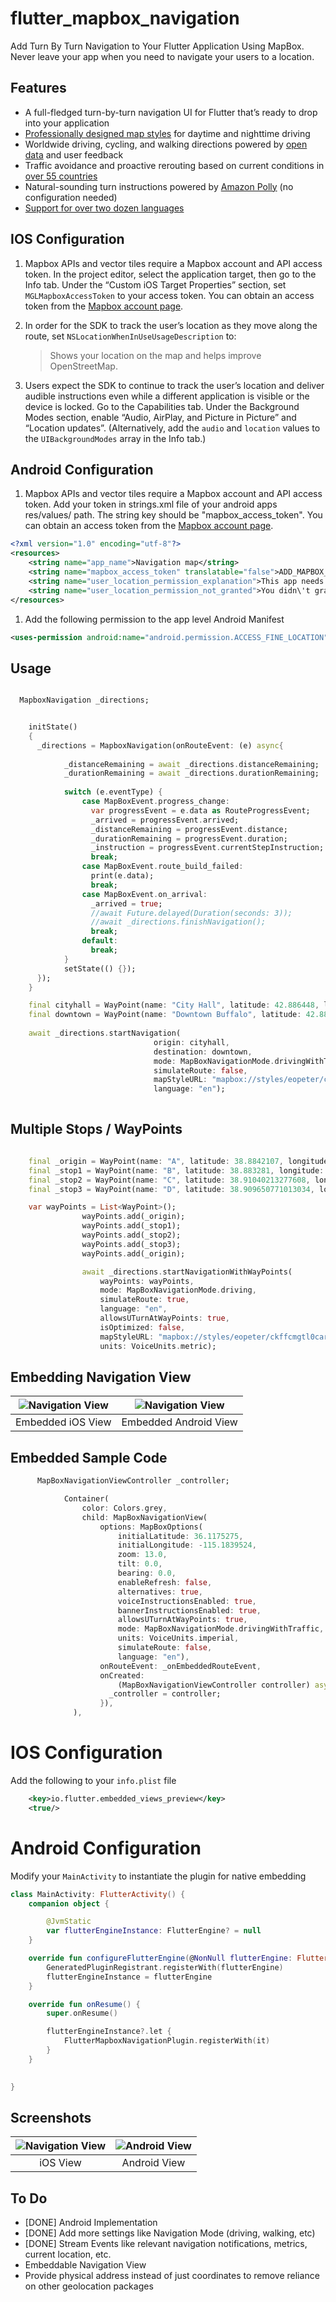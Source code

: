# flutter_mapbox_navigation

Add Turn By Turn Navigation to Your Flutter Application Using MapBox. Never leave your app when you need to navigate your users to a location.

## Features

* A full-fledged turn-by-turn navigation UI for Flutter that’s ready to drop into your application
* [Professionally designed map styles](https://www.mapbox.com/maps/) for daytime and nighttime driving
* Worldwide driving, cycling, and walking directions powered by [open data](https://www.mapbox.com/about/open/) and user feedback
* Traffic avoidance and proactive rerouting based on current conditions in [over 55 countries](https://docs.mapbox.com/help/how-mapbox-works/directions/#traffic-data)
* Natural-sounding turn instructions powered by [Amazon Polly](https://aws.amazon.com/polly/) (no configuration needed)
* [Support for over two dozen languages](https://docs.mapbox.com/ios/navigation/overview/localization-and-internationalization/)

## IOS Configuration

1. Mapbox APIs and vector tiles require a Mapbox account and API access token. In the project editor, select the application target, then go to the Info tab. Under the “Custom iOS Target Properties” section, set `MGLMapboxAccessToken` to your access token. You can obtain an access token from the [Mapbox account page](https://account.mapbox.com/access-tokens/).

1. In order for the SDK to track the user’s location as they move along the route, set `NSLocationWhenInUseUsageDescription` to:
   > Shows your location on the map and helps improve OpenStreetMap.

1. Users expect the SDK to continue to track the user’s location and deliver audible instructions even while a different application is visible or the device is locked. Go to the Capabilities tab. Under the Background Modes section, enable “Audio, AirPlay, and Picture in Picture” and “Location updates”. (Alternatively, add the `audio` and `location` values to the `UIBackgroundModes` array in the Info tab.)


## Android Configuration

1. Mapbox APIs and vector tiles require a Mapbox account and API access token. Add your token in strings.xml file of your android apps res/values/ path. The string key should be "mapbox_access_token". You can obtain an access token from the [Mapbox account page](https://account.mapbox.com/access-tokens/).
```xml
<?xml version="1.0" encoding="utf-8"?>
<resources>
    <string name="app_name">Navigation map</string>
    <string name="mapbox_access_token" translatable="false">ADD_MAPBOX_ACCESS_TOKEN_HERE</string>
    <string name="user_location_permission_explanation">This app needs location permissions to show its functionality.</string>
    <string name="user_location_permission_not_granted">You didn\'t grant location permissions.</string>
</resources>
```

1. Add the following permission to the app level Android Manifest
```xml
<uses-permission android:name="android.permission.ACCESS_FINE_LOCATION"/>
```

## Usage

```dart

  MapboxNavigation _directions;

```

```dart

    initState()
    {
      _directions = MapboxNavigation(onRouteEvent: (e) async{
      
            _distanceRemaining = await _directions.distanceRemaining;
            _durationRemaining = await _directions.durationRemaining;
      
            switch (e.eventType) {
                case MapBoxEvent.progress_change:
                  var progressEvent = e.data as RouteProgressEvent;
                  _arrived = progressEvent.arrived;
                  _distanceRemaining = progressEvent.distance;
                  _durationRemaining = progressEvent.duration;
                  _instruction = progressEvent.currentStepInstruction;
                  break;
                case MapBoxEvent.route_build_failed:
                  print(e.data);
                  break;
                case MapBoxEvent.on_arrival:
                  _arrived = true;
                  //await Future.delayed(Duration(seconds: 3));
                  //await _directions.finishNavigation();
                  break;
                default:
                  break;
            }
            setState(() {});
      });
    }

    final cityhall = WayPoint(name: "City Hall", latitude: 42.886448, longitude: -78.878372);
    final downtown = WayPoint(name: "Downtown Buffalo", latitude: 42.8866177, longitude: -78.8814924);
            
    await _directions.startNavigation(
                                origin: cityhall, 
                                destination: downtown, 
                                mode: MapBoxNavigationMode.drivingWithTraffic, 
                                simulateRoute: false,
                                mapStyleURL: "mapbox://styles/eopeter/ckffcmgtl0car1ap80jhp4hsr",
                                language: "en");
  
```

## Multiple Stops / WayPoints

```dart

    final _origin = WayPoint(name: "A", latitude: 38.8842107, longitude: -77.000346);
    final _stop1 = WayPoint(name: "B", latitude: 38.883281, longitude: -77.0037567);
    final _stop2 = WayPoint(name: "C", latitude: 38.91040213277608, longitude: -77.03848242759705);
    final _stop3 = WayPoint(name: "D", latitude: 38.909650771013034, longitude: -77.03850388526917);

    var wayPoints = List<WayPoint>();
                wayPoints.add(_origin);
                wayPoints.add(_stop1);
                wayPoints.add(_stop2);
                wayPoints.add(_stop3);
                wayPoints.add(_origin);

                await _directions.startNavigationWithWayPoints(
                    wayPoints: wayPoints,
                    mode: MapBoxNavigationMode.driving,
                    simulateRoute: true,
                    language: "en", 
                    allowsUTurnAtWayPoints: true, 
                    isOptimized: false,
                    mapStyleURL: "mapbox://styles/eopeter/ckffcmgtl0car1ap80jhp4hsr",
                    units: VoiceUnits.metric);

```



## Embedding Navigation View
![Navigation View](screenshots/screenshot3.png?raw=true "Embedded iOS View") | ![Navigation View](screenshots/screenshot4.png?raw=true "Embedded Android View")
|:---:|:---:|
| Embedded iOS View | Embedded Android View |


## Embedded Sample Code

```dart
      MapBoxNavigationViewController _controller;
```


```dart
            Container(
                color: Colors.grey,
                child: MapBoxNavigationView(
                    options: MapBoxOptions(
                        initialLatitude: 36.1175275,
                        initialLongitude: -115.1839524,
                        zoom: 13.0,
                        tilt: 0.0,
                        bearing: 0.0,
                        enableRefresh: false,
                        alternatives: true,
                        voiceInstructionsEnabled: true,
                        bannerInstructionsEnabled: true,
                        allowsUTurnAtWayPoints: true,
                        mode: MapBoxNavigationMode.drivingWithTraffic,
                        units: VoiceUnits.imperial,
                        simulateRoute: false,
                        language: "en"),
                    onRouteEvent: _onEmbeddedRouteEvent,
                    onCreated:
                        (MapBoxNavigationViewController controller) async {
                      _controller = controller;
                    }),
              ),
```

# IOS Configuration
Add the following to your `info.plist` file

```xml
    <key>io.flutter.embedded_views_preview</key>
	<true/>
```

# Android Configuration
Modify your `MainActivity` to instantiate the plugin for native embedding

```kotlin
class MainActivity: FlutterActivity() {
    companion object {

        @JvmStatic
        var flutterEngineInstance: FlutterEngine? = null
    }

    override fun configureFlutterEngine(@NonNull flutterEngine: FlutterEngine) {
        GeneratedPluginRegistrant.registerWith(flutterEngine)
        flutterEngineInstance = flutterEngine
    }

    override fun onResume() {
        super.onResume()

        flutterEngineInstance?.let {
            FlutterMapboxNavigationPlugin.registerWith(it)
        }
    }

 
}

```
## Screenshots
![Navigation View](screenshots/screenshot1.png?raw=true "iOS View") | ![Android View](screenshots/screenshot2.png?raw=true "Android View")
|:---:|:---:|
| iOS View | Android View |

## To Do
* [DONE] Android Implementation
* [DONE] Add more settings like Navigation Mode (driving, walking, etc)
* [DONE] Stream Events like relevant navigation notifications, metrics, current location, etc. 
* Embeddable Navigation View 
* Provide physical address instead of just coordinates to remove reliance on other geolocation packages